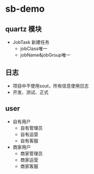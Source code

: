 # sb-demo

## quartz 模块

- JobTask 新建任务
    - jobClass唯一
    - jobName&jobGroup唯一
    
  


## 日志

- 项目中不使用sout，所有信息使用日志
- 开发、测试、正式




## user

- 自有用户
    - 自有管理员
    - 自有运营
    - 自有客服
- 商家用户
    - 商家管理员
    - 商家运营
    - 商家客服


  